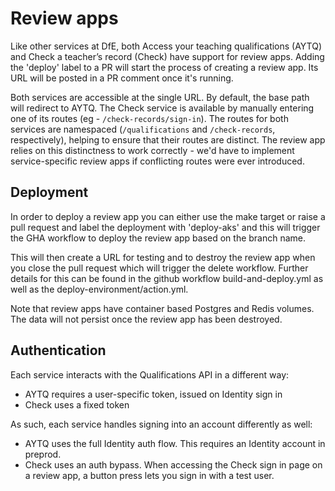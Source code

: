# Review apps

Like other services at DfE, both Access your teaching qualifications (AYTQ) and Check a teacher’s record (Check) have support for review apps. Adding the 'deploy' label to a PR will start the process of creating a review app. Its URL will be posted in a PR comment once it's running.

Both services are accessible at the single URL. By default, the base path will redirect to AYTQ. The Check service is available by manually entering one of its routes (eg - `/check-records/sign-in`). The routes for both services are namespaced (`/qualifications` and `/check-records`, respectively), helping to ensure that their routes are distinct. The review app relies on this distinctness to work correctly - we'd have to implement service-specific review apps if conflicting routes were ever introduced.

## Deployment

In order to deploy a review app you can either use the make target or raise a pull request and label the deployment with 'deploy-aks' and this will trigger the GHA workflow to deploy the review app based on the branch name.

This will then create a URL for testing and to destroy the review app when you close the pull request which will trigger the delete workflow. Further details for this can be found in the github workflow build-and-deploy.yml as well as the deploy-environment/action.yml.

Note that review apps have container based Postgres and Redis volumes. The data will not persist once the review app has been destroyed.

## Authentication

Each service interacts with the Qualifications API in a different way:

- AYTQ requires a user-specific token, issued on Identity sign in
- Check uses a fixed token

As such, each service handles signing into an account differently as well:

- AYTQ uses the full Identity auth flow. This requires an Identity account in preprod.
- Check uses an auth bypass. When accessing the Check sign in page on a review app, a button press lets you sign in with a test user.
